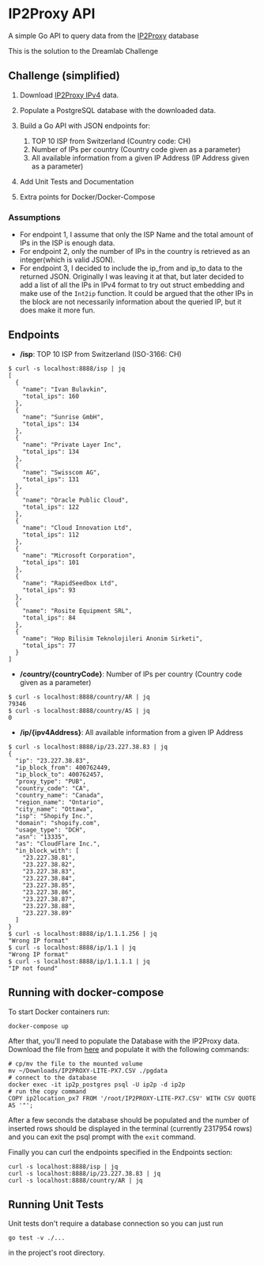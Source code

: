 # IP2Proxy API

A simple Go API to query data from the [IP2Proxy](https://lite.ip2location.com/database/px7-ip-proxytype-country-region-city-isp-domain-usagetype-asn) database

This is the solution to the Dreamlab Challenge

## Challenge (simplified)

1. Download [IP2Proxy IPv4](https://lite.ip2location.com/database/px7-ip-proxytype-country-region-city-isp-domain-usagetype-asn) data.
2. Populate a PostgreSQL database with the downloaded data.
3. Build a Go API with JSON endpoints for:

    1. TOP 10 ISP from Switzerland (Country code: CH)
    2. Number of IPs per country (Country code given as a parameter)
    3. All available information from a given IP Address (IP Address given as a parameter)

4. Add Unit Tests and Documentation
5. Extra points for Docker/Docker-Compose


### Assumptions

* For endpoint 1, I assume that only the ISP Name and the total amount of IPs in the ISP is enough data.
* For endpoint 2, only the number of IPs in the country is retrieved as an integer(which is valid JSON).
* For endpoint 3, I decided to include the ip_from and ip_to data to the returned JSON. Originally I was leaving it at that,
but later decided to add a list of all the IPs in IPv4 format to try out struct embedding and make use of the `Int2ip` function. It could be argued that the other IPs in the block are not necessarily information about the queried IP, but it does make it more fun.

## Endpoints

* **/isp**: TOP 10 ISP from Switzerland (ISO-3166: CH)

```
$ curl -s localhost:8888/isp | jq
[
  {
    "name": "Ivan Bulavkin",
    "total_ips": 160
  },
  {
    "name": "Sunrise GmbH",
    "total_ips": 134
  },
  {
    "name": "Private Layer Inc",
    "total_ips": 134
  },
  {
    "name": "Swisscom AG",
    "total_ips": 131
  },
  {
    "name": "Oracle Public Cloud",
    "total_ips": 122
  },
  {
    "name": "Cloud Innovation Ltd",
    "total_ips": 112
  },
  {
    "name": "Microsoft Corporation",
    "total_ips": 101
  },
  {
    "name": "RapidSeedbox Ltd",
    "total_ips": 93
  },
  {
    "name": "Rosite Equipment SRL",
    "total_ips": 84
  },
  {
    "name": "Hop Bilisim Teknolojileri Anonim Sirketi",
    "total_ips": 77
  }
]
```

* **/country/{countryCode}**: Number of IPs per country (Country code given as a parameter)
```
$ curl -s localhost:8888/country/AR | jq
79346
$ curl -s localhost:8888/country/AS | jq
0
```

* **/ip/{ipv4Address}**: All available information from a given IP Address
```
$ curl -s localhost:8888/ip/23.227.38.83 | jq
{
  "ip": "23.227.38.83",
  "ip_block_from": 400762449,
  "ip_block_to": 400762457,
  "proxy_type": "PUB",
  "country_code": "CA",
  "country_name": "Canada",
  "region_name": "Ontario",
  "city_name": "Ottawa",
  "isp": "Shopify Inc.",
  "domain": "shopify.com",
  "usage_type": "DCH",
  "asn": "13335",
  "as": "CloudFlare Inc.",
  "in_block_with": [
    "23.227.38.81",
    "23.227.38.82",
    "23.227.38.83",
    "23.227.38.84",
    "23.227.38.85",
    "23.227.38.86",
    "23.227.38.87",
    "23.227.38.88",
    "23.227.38.89"
  ]
}
$ curl -s localhost:8888/ip/1.1.1.256 | jq
"Wrong IP format"
$ curl -s localhost:8888/ip/1.1 | jq
"Wrong IP format"
$ curl -s localhost:8888/ip/1.1.1.1 | jq
"IP not found"
```
## Running with docker-compose

To start Docker containers run:

```
docker-compose up
```

After that, you'll need to populate the Database with the IP2Proxy data.
Download the file from [here](https://lite.ip2location.com/database/px7-ip-proxytype-country-region-city-isp-domain-usagetype-asn) and populate it with the following commands:

```
# cp/mv the file to the mounted volume
mv ~/Downloads/IP2PROXY-LITE-PX7.CSV ./pgdata
# connect to the database
docker exec -it ip2p_postgres psql -U ip2p -d ip2p 
# run the copy command
COPY ip2location_px7 FROM '/root/IP2PROXY-LITE-PX7.CSV' WITH CSV QUOTE AS '"';
```

After a few seconds the database should be populated and the number of inserted rows should be displayed in the
terminal (currently 2317954 rows) and you can exit the psql prompt with the `exit` command.

Finally you can curl the endpoints specified in the Endpoints section:

``` 
curl -s localhost:8888/isp | jq
curl -s localhost:8888/ip/23.227.38.83 | jq
curl -s localhost:8888/country/AR | jq
``` 

## Running Unit Tests

Unit tests don't require a database connection so you can just run

```
go test -v ./...
```

in the project's root directory.
